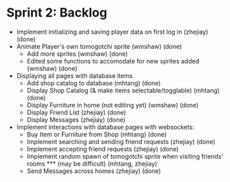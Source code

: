 # Sprint 2: Backlog
* Implement initializing and saving player data on first log in (zhejiay) (done)
* Animate Player's own tomogotchi sprite (wmshaw) (done)
    * Add more sprites (wmshaw) (done)
    * Edited some functions to accomodate for new sprites added (wmshaw) (done)
* Displaying all pages with database items
    * Add shop catalog to database (mhtang) (done)
    * Display Shop Catalog (& make items selectable/togglable) (mhtang) (done)
    * Display Furniture in home (not editing yet) (wmshaw) (done)
    * Display Friend List (zhejiay) (done)
    * Display Messages (zhejiay) (done)
* Implement interactions with database pages with websockets:
    * Buy Item or Furniture from Shop (mhtang) (done)
    * Implement searching and sending friend requests (zhejiay) (done)
    * Implement accepting friend requests (zhejiay) (done)
    * Implement random spawn of tomogotchi sprite when visiting friends' rooms *** (may be difficult) (mhtang, zhejiay)
    * Send Messages across homes (zhejiay) (done)
